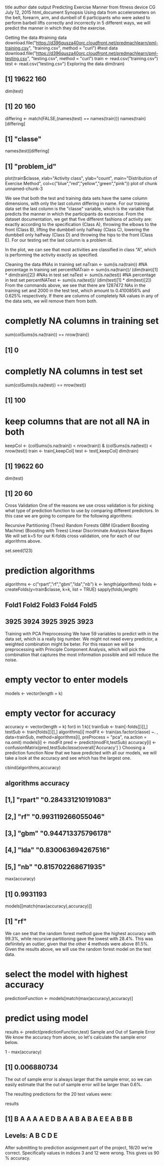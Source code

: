 title	author	date	output
Predicting Exercise Manner from fitness device
CG
July 12, 2015
html_document
Synopsis
Using data from accelerometers on the belt, forearm, arm, and dumbell of 6 participants who were asked to perform barbell lifts correctly and incorrectly in 5 different ways, we will predict the manner in which they did the exercise.

Getting the data
#training data
download.file("https://d396qusza40orc.cloudfront.net/predmachlearn/pml-training.csv", "training.csv", method = "curl")
#test data
download.file("https://d396qusza40orc.cloudfront.net/predmachlearn/pml-testing.csv", "testing.csv", method = "curl")
train <- read.csv("training.csv")
test <- read.csv("testing.csv")
Exploring the data
dim(train)
## [1] 19622   160
dim(test)
## [1]  20 160
differing <- match(FALSE,(names(test) == names(train)))
names(train)[differing]
## [1] "classe"
names(test)[differing]
## [1] "problem_id"
plot(train$classe, xlab="Activity class", ylab="count", main="Distribution of Exercise Method", col=c("blue","red","yellow","green","pink"))
plot of chunk unnamed-chunk-3

We see that both the test and training data sets have the same column dimensions, with only the last column differing in name. For our training data set the last column is the "classe" variable, which is the variable that predicts the manner in which the participants do excercise. From the dataset documentation, we get that five different fashions of activity are: exactly according to the specification (Class A), throwing the elbows to the front (Class B), lifting the dumbbell only halfway (Class C), lowering the dumbbell only halfway (Class D) and throwing the hips to the front (Class E). For our testing set the last column is a problem id.

In the plot, we can see that most activities are classified in class "A", which is performing the activity exactly as specified.


Cleaning the data
#NAs in training set
naTrain <- sum(is.na(train))
#NA percentage in training set
percentNATrain <- sum(is.na(train))/ (dim(train)[1] * dim(train)[2])
#NAs in test set
naTest <- sum(is.na(test))
#NA percentage in test set
percentNATest <- sum(is.na(test))/ (dim(test)[1] * dim(test)[2])
From the commands above, we see that there are 1287472 NAs in the training set and 2000 in the test test, which amount to 0.4100856% and 0.625% respectively. If there are columns of completely NA values in any of the data sets, we will remove them from both.

# completly NA columns in training set
sum(colSums(is.na(train)) == nrow(train))
## [1] 0
# completly NA columns in test set
sum(colSums(is.na(test)) == nrow(test))
## [1] 100
# keep columns that are not all NA in both
keepCol <- (colSums(is.na(train)) < nrow(train)) & (colSums(is.na(test)) < nrow(test))
train <- train[,keepCol]
test <- test[,keepCol]
dim(train)
## [1] 19622    60
dim(test)
## [1] 20 60
Cross Validation
One of the reasons we use cross validation is for picking what type of prediction function to use by comparing different predictors. In this case we are going to compare for the following algorithms:

Recursive Partitioning (Trees)
Random Forests
GBM (Gradient Boosting Machine) (Boosting with Trees)
Linear Discriminate Analysis
Naive Bayes
We will set k=5 for our K-folds cross validation, one for each of our algorithms above.

set.seed(123)
# prediction algorithms
algorithms <- c("rpart","rf","gbm","lda","nb")
k <- length(algorithms)
folds <- createFolds(y=train$classe, k=k, list = TRUE)
sapply(folds,length)
## Fold1 Fold2 Fold3 Fold4 Fold5 
##  3925  3924  3925  3925  3923
Training with PCA Preprocessing
We have 59 variables to predict with in the data set, which is a really big number. We might not need every predictor, a weighted combination might be beter. For this reason we will be preprocessing with Principle Component Analysis, which will pick the combination that captures the most information possible and will reduce the noise.

# empty vector to enter models
models <- vector(length = k)
# empty vector for accuracy
accuracy <- vector(length = k)
for(i in 1:k){
    trainSub <- train[-folds[[i]],]
    testSub <- train[folds[[i]],]
    algorithms[i]
    modFit <- train(as.factor(classe) ~. , data=trainSub, method=algorithms[i], preProcess = "pca", na.action = na.omit)
    models[i] <- modFit
    pred <- predict(modFit,testSub)
    accuracy[i] <- confusionMatrix(pred,testSub$classe)$overall['Accuracy']
}
Choosing a prediction function
Now that we have predicted with all our models, we will take a look at the accuracy and see which has the largest one.

cbind(algorithms,accuracy)
##      algorithms accuracy           
## [1,] "rpart"    "0.284331210191083"
## [2,] "rf"       "0.993119266055046"
## [3,] "gbm"      "0.944713375796178"
## [4,] "lda"      "0.830063694267516"
## [5,] "nb"       "0.815702268671935"
max(accuracy)
## [1] 0.9931193
models[[match(max(accuracy),accuracy)]]
## [1] "rf"
We can see that the random forest method gave the highest accuracy with 99.3%, while recursive partitioning gave the lowest with 28.4%. This was defiinitely an outlier, given that the other 4 methods were above 81.5%. Given the results above, we will use the random forest model on the test data.

# select the model with highest accuracy
predictionFunction <- models[match(max(accuracy),accuracy)]
# predict using model
results <- predict(predictionFunction,test)
Sample and Out of Sample Error
We know the accuracy from above, so let's calculate the sample error below.

1 - max(accuracy)
## [1] 0.006880734
The out of sample error is always larger that the sample error, so we can easily estimate that the out of sample error will be larger than 0.6%.

The resulting predictions for the 20 test values were:

results
##  [1] B A A A A E D B A A B A B A E E A B B B
## Levels: A B C D E
After submitting to prediction assignment part of the project, 18/20 we're correct. Specifically values in indices 3 and 12 were wrong. This gives us 90 % accuracy.
